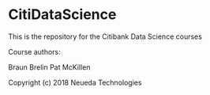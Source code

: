 # CitiDataScience

This is the repository for the Citibank Data Science courses

Course authors:

Braun Brelin
Pat McKillen

Copyright (c) 2018 Neueda Technologies
